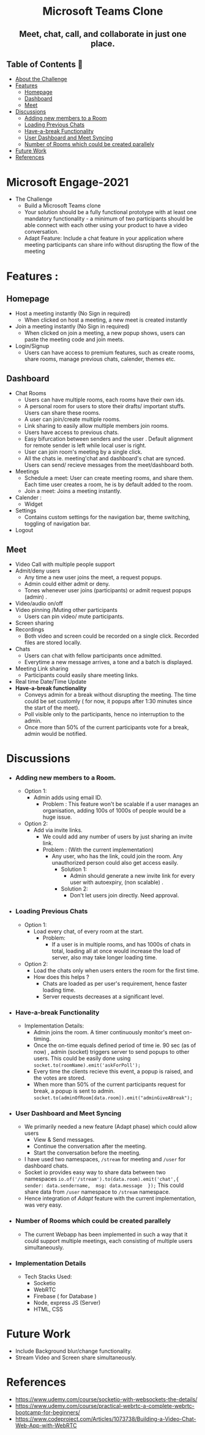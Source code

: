 # <p align ="center" >Microsoft Teams Clone</p>
## <p align ="center" >Meet, chat, call, and collaborate in just one place.</p>

## Table of Contents 📕

- [About the Challenge](#microsoft-engage-2021)
- [Features](#features-)
  	- [Homepage](#homepage)
  	- [Dashboard](#dashboard)
  	- [Meet](#meet)
- [Discussions](#discussions)
  - [Adding new members to a Room](#adding-new-members-to-a-room)
  - [Loading Previous Chats](#loading-previous-chats)
  - [Have-a-break Functionality](#have-a-break-functionality)
  - [User Dashboard and Meet Syncing](#user-dashboard-and-meet-syncing)
  - [Number of Rooms which could be created parallely](#number-of-rooms-which-could-be-created-parallely)
- [Future Work](#future-work)
- [References](#references)

# Microsoft Engage-2021
* The Challenge
	* Build a Microsoft Teams clone
	* Your solution should be a fully functional prototype with at least one mandatory functionality - a minimum of two participants should be able connect with each other using your product to have a video conversation.
	* Adapt Feature: Include a chat feature in your application where meeting participants can share info without disrupting the flow of the meeting

# Features :

## Homepage
* Host a meeting instantly (No Sign in required)
	* When clicked on host a meeting, a new meet is created instantly
* Join a meeting instantly (No Sign in required)
	* When clicked on join a meeting, a new popup shows, users can paste the meeting code and join meets.
* Login/Signup 
	* Users can have access to premium features, such as create rooms, share rooms, manage previous chats, calender, themes etc. 

## Dashboard
* Chat Rooms
	* Users can have multiple rooms, each rooms have their own ids. 
	* A personal room for users to store their drafts/ important stuffs. Users can share these rooms.
	* A user can join/create multiple rooms. 
	* Link sharing to easily allow multiple members join rooms.
	* Users have access to previous chats.
	* Easy bifurcation between senders and the user . Default alignment for remote sender is left while local user is right.
	* User can join room's meeting by a single click.
	* All the chats ie. meeting'chat and dashboard's chat are synced. Users can send/ recieve messages from the meet/dashboard both.
* Meetings
	* Schedule a meet: User can create meeting rooms, and share them. Each time user creates a room, he is by default added to the room.
	* Join a meet: Joins a meeting instantly.
* Calender :
	* Widget
* Settings 
	* Contains custom settings for the navigation bar, theme switching, toggling of navigation bar.
* Logout

## Meet
* Video Call with multiple people support
*  Admit/deny users
	* Any time a new user joins the meet, a request popups. 
	* Admin could either admit or deny.  
	* Tones whenever user joins (participants) or admit request popups (admin) .
* Video/audio on/off
* Video pinning /Muting other participants
	* Users can pin video/ mute participants.
* Screen sharing
* Recordings
	* Both video and screen could be recorded on a single click. Recorded files are stored locally.
* Chats
	* Users can chat with fellow participants once admitted.
	* Everytime a new message arrives, a tone and a batch is displayed.
* Meeting Link sharing
	* Participants could easily share meeting links.
* Real time Date/Time Update
* **Have-a-break functionality**
	*	Conveys admin for a break without disrupting the meeting. The time could be set customly ( for now, it popups after 1:30 minutes since the start of the meet).
	*	Poll visible only to the participants, hence no interruption to the admin.
	*	Once more than 50% of the current participants vote for a break, admin would be notified.

# Discussions
* ### Adding new members to a Room.
	* Option 1:
		* Admin adds using email ID.
			* Problem : This feature won't be scalable if a user manages an organisation, adding 100s of 1000s of people would be a huge issue.
	* Option 2: 
		* Add via invite links.
			* We could add any number of users by just sharing an invite link.  
			* Problem : (With the current implementation)
				* Any user, who has the link, could join the room. Any unauthorized person could also get access easily.
					* Solution 1:
						* Admin should generate a new invite link for every user with autoexpiry, (non scalable) .
					* Solution 2:
						* Don't let users join directly. Need approval.   
* ### Loading Previous Chats
	* Option 1:
		* Load every chat, of every room at the start.
			* Problem:
				* If a user is in multiple rooms, and has 1000s of chats in total, loading all at once would increase the load of server, also may take longer loading time.
	* Option 2:
		* Load the chats only when users enters the room for the first time.
		* How does this helps ? 
			* Chats are loaded as per user's requirement, hence faster loading time.
			* Server requests decreases at a significant level.
* ### Have-a-break Functionality
	* Implementation Details:
		* Admin joins the room. A timer continuously monitor's meet on-timing.
		* Once the on-time equals defined period of time ie. 90 sec (as of now) , admin (socket) triggers server to send popups to other users. This could be easily done using 
		` socket.to(roomName).emit('askForPoll'); ` 
		* Every time the clients recieve this event, a popup is raised, and the votes are stored.
		* When more than 50% of the current participants request for break, a popup is sent to admin.
		`socket.to(adminOfRoom[data.room]).emit("adminGiveABreak");`
* ### User Dashboard and Meet Syncing
	* We primarily needed a new feature (Adapt phase) which could allow users
		* View & Send messages.  
		* Continue the conversation after the meeting.
		* Start the conversation before the meeting.
	* I have used two namespaces, `/stream` for meeting and `/user` for dashboard  chats.
	* Socket io provides easy way to share data between two namespaces
	`io.of('/stream').to(data.room).emit('chat',{  sender: data.sendername,  msg: data.message  });` 
	This could share data from `/user` namespace to `/stream` namespace.
	* Hence integration of *Adapt* feature with the current implementation, was very easy.
* ### Number of Rooms which could be created parallely
	* The current Webapp has been implemented in such a way that it could support multiple meetings, each consisting of multiple users simultaneously. 

* ### Implementation Details
	* Tech Stacks Used:
		* Socketio
		* WebRTC
		* Firebase ( for Database )
		*  Node, express JS (Server)
		* HTML, CSS

# Future Work
* Include Background blur/change functionality.
* Stream Video and Screen share simultaneously.

# References
* https://www.udemy.com/course/socketio-with-websockets-the-details/
* https://www.udemy.com/course/practical-webrtc-a-complete-webrtc-bootcamp-for-beginners/
* https://www.codeproject.com/Articles/1073738/Building-a-Video-Chat-Web-App-with-WebRTC
